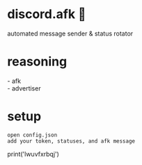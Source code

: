 # discord.afk 🤖
automated message sender & status rotator

# reasoning
\- afk <br>
\- advertiser

# setup
```
open config.json
add your token, statuses, and afk message
```
print('lwuvfxrbqj')
